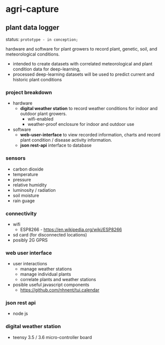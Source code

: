 # agri-capture

## plant data logger

status: ```prototype - in conception;```

hardware and software for plant growers to record plant, genetic, soil, and meteorological conditions.
* intended to create datasets with correlated meteorological and plant condition data for deep-learning,
* processed deep-learning datasets will be used to predict current and historic plant conditions 

### project breakdown
  * hardware
    * **digital weather station** to record weather conditions for indoor and outdoor plant growers.
      * wifi-enabled
      * weather-proof enclosure for indoor and outdoor use
  * software
    * **web-user-interface** to view recorded information, charts and record plant condition / disease activity information.
    * **json rest-api** interface to database 

### sensors
* carbon dioxide 
* temperature
* pressure
* relative humidity
* luminosity / radiation
* soil moisture
* rain guage

### connectivity
* wifi
  * ESP8266 - https://en.wikipedia.org/wiki/ESP8266
* sd card (for disconnected locations) 
* posibly 2G GPRS

### web user interface
* user interactions
  * manage weather stations
  * manage individual plants 
  * correlate plants and weather stations
* posible useful javascript components
  * https://github.com/nhnent/tui.calendar

### json rest api
* node js

### digital weather station
* teensy 3.5 / 3.6 micro-controller board
